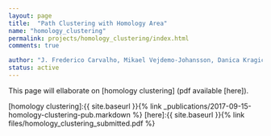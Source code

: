 ```yaml
---
layout: page
title:  "Path Clustering with Homology Area"
name: "homology_clustering"
permalink: projects/homology_clustering/index.html
comments: true

author: "J. Frederico Carvalho, Mikael Vejdemo-Johansson, Danica Kragic, Florian T. Pokorny"
status: active
---
```


This page will ellaborate on [homology clustering]  (pdf available [here]).

[homology clustering]:{{ site.baseurl }}{% link _publications/2017-09-15-homology-clustering-pub.markdown %}
[here]:{{ site.baseurl }}{% link files/homology_clustering_submitted.pdf %}

